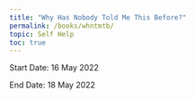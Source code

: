 ```yaml
---
title: "Why Has Nobody Told Me This Before?"
permalink: /books/whntmtb/
topic: Self Help
toc: true
---
```


Start Date: 16 May 2022

End Date: 18 May 2022